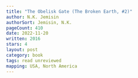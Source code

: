 ```yaml
---
title: "The Obelisk Gate (The Broken Earth, #2)"
author: N.K. Jemisin
authorSort: Jemisin, N.K.
pageCount: 410
date: 2022-11-20
written: 2016
stars: 4
layout: post
category: book
tags: read unreviewed
mapping: USA, North America
---
```


